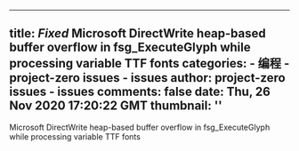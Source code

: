
---
title: _Fixed_ Microsoft DirectWrite heap-based buffer overflow in fsg_ExecuteGlyph while processing variable TTF fonts
categories: 
    - 编程
    - project-zero issues - issues
author: project-zero issues - issues
comments: false
date: Thu, 26 Nov 2020 17:20:22 GMT
thumbnail: ''
---

<div>   
Microsoft DirectWrite heap-based buffer overflow in fsg_ExecuteGlyph while processing variable TTF fonts  
</div>
            